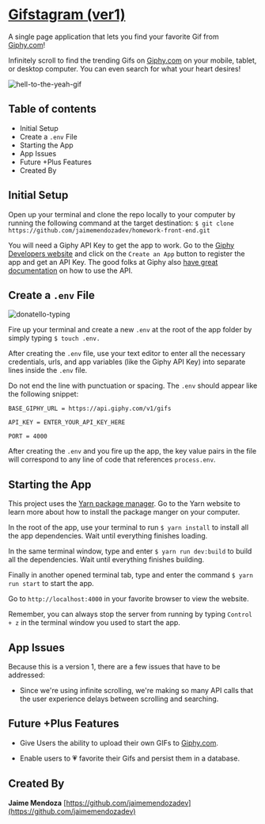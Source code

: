 # [Gifstagram (ver1)](https://github.com/jaimemendozadev/homework-front-end)

A single page application that lets you find your favorite Gif from [Giphy.com](https://giphy.com/)!

Infinitely scroll to find the trending Gifs on [Giphy.com](https://giphy.com/) on your mobile, tablet, or desktop computer. You can even search for what your heart desires!

![hell-to-the-yeah-gif](https://media.giphy.com/media/jErnybNlfE1lm/giphy.gif)


## Table of contents

- Initial Setup
- Create a `.env` File
- Starting the App
- App Issues
- Future +Plus Features
- Created By

## Initial Setup

Open up your terminal and clone the repo locally to your computer by running the following command at the target destination: `$ git clone https://github.com/jaimemendozadev/homework-front-end.git`

You will need a Giphy API Key to get the app to work. Go to the [Giphy Developers website](https://developers.giphy.com/) and click on the `Create an App` button to register the app and get an API Key. The good folks at Giphy also [have great documentation](https://developers.giphy.com/docs/) on how to use the API.

## Create a `.env` File

![donatello-typing](https://media.giphy.com/media/cFdHXXm5GhJsc/giphy.gif)

Fire up your terminal and create a new `.env` at the root of the app folder by simply typing `$ touch .env.`

After creating the `.env` file, use your text editor to enter all the necessary credentials, urls, and app variables (like the Giphy API Key) into separate lines inside the `.env` file. 

Do not end the line with punctuation or spacing. The `.env` should appear like the following snippet:

```
BASE_GIPHY_URL = https://api.giphy.com/v1/gifs

API_KEY = ENTER_YOUR_API_KEY_HERE

PORT = 4000
```

After creating the `.env` and you fire up the app, the key value pairs in the file will correspond to any line of code that references `process.env`.

## Starting the App
This project uses the [Yarn package manager](https://yarnpkg.com/en/). Go to the Yarn website to learn more about how to install the package manger on your computer.

In the root of the app, use your terminal to run `$ yarn install` to install all the app dependencies. Wait until everything finishes loading.

In the same terminal window, type and enter `$ yarn run dev:build` to build all the dependencies. Wait until everything finishes building.

Finally in another opened terminal tab, type and enter the command `$ yarn run start` to start the app.

Go to `http://localhost:4000` in your favorite browser to view the website. 

Remember, you can always stop the server from running by typing `Control + z` in the terminal window you used to start the app.


## App Issues
Because this is a version 1, there are a few issues that have to be addressed:

- Since we're using infinite scrolling, we're making so many API calls that the user experience delays between scrolling and searching.



## Future +Plus Features
- Give Users the ability to upload their own GIFs to [Giphy.com](https://giphy.com).

- Enable users to 💗 favorite their Gifs and persist them in a database.


## Created By

**Jaime Mendoza**
[https://github.com/jaimemendozadev](https://github.com/jaimemendozadev)
